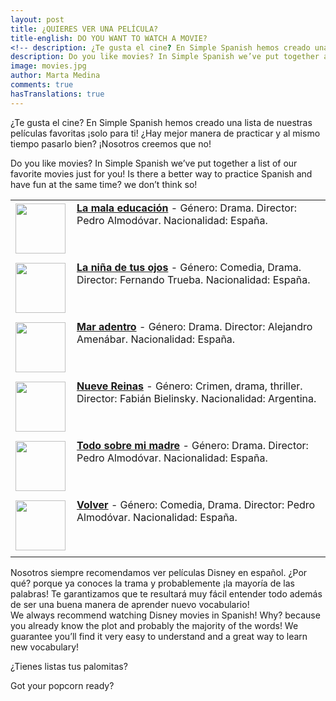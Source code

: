 ```yaml
---
layout: post
title: ¿QUIERES VER UNA PELÍCULA?
title-english: DO YOU WANT TO WATCH A MOVIE?
<!-- description: ¿Te gusta el cine? En Simple Spanish hemos creado una lista de nuestras películas favoritas ¡solo para ti! ¿Hay mejor manera de practicar y al mismo tiempo pasarlo bien? ¡Nosotros creemos que no! -->
description: Do you like movies? In Simple Spanish we’ve put together a list of our favorite movies just for you! Is there a better way to practice Spanish and have fun at the same time? we don’t think so!
image: movies.jpg
author: Marta Medina
comments: true
hasTranslations: true
---
```

<style type="text/css">
	img {
		padding-top: 3px;
	}
	td {
		vertical-align: top;
	}
	td:last-child {
		padding-left: 10px;
	}
	td:first-child {
		padding-bottom: 10px;
	}
</style>
¿Te gusta el cine? En Simple Spanish hemos creado una lista de nuestras películas favoritas ¡solo para ti! ¿Hay mejor manera de practicar y al mismo tiempo pasarlo bien? ¡Nosotros creemos que no!

<div class="translation-section collapse">
	<div class="well">
		Do you like movies? In Simple Spanish we’ve put together a list of our favorite movies just for you! Is there a better way to practice Spanish and have fun at the same time? we don’t think so!
	</div>
</div>



<table>
	<tr>
		<td>
			<a target="_blank" href="http://www.imdb.com/title/tt0275491/">
				<img height="80px" src="http://ia.media-imdb.com/images/M/MV5BMTIxMTc4NDQxOF5BMl5BanBnXkFtZTYwMjk3ODY3._V1_SX214_AL_.jpg"/>
			</a>
		</td>
		<td>
			<a target="_blank" href="http://www.imdb.com/title/tt0275491/"><strong>La mala educación</strong></a> - Género: Drama. Director: Pedro Almodóvar. Nacionalidad: España.
		</td>
	</tr>
	<tr>
		<td>
			<a target="_blank" href="http://www.imdb.com/title/tt0158030/">
				<img height="80px" src="http://ia.media-imdb.com/images/M/MV5BMTIzMzkwNTg5MF5BMl5BanBnXkFtZTcwMjA1NzEzMQ@@._V1_SX214_AL_.jpg"/>
			</a>
		</td>
		<td>
			<a target="_blank" href="http://www.imdb.com/title/tt0158030/"><strong>La niña de tus ojos</strong></a> - Género: Comedia, Drama. Director: Fernando Trueba. Nacionalidad: España.
		</td>
	</tr>
	<tr>
		<td>
			<a target="_blank" href="http://www.imdb.com/title/tt0369702/">
				<img height="80px" src="http://ia.media-imdb.com/images/M/MV5BMjE0NDk2NjgwMV5BMl5BanBnXkFtZTYwMTgyMzA3._V1_SY317_CR0,0,214,317_AL_.jpg"/>
			</a>
		</td>
		<td>
			<a target="_blank" href="http://www.imdb.com/title/tt0369702/"><strong>Mar adentro</strong></a> - Género: Drama. Director: Alejandro Amenábar. Nacionalidad: España.
		</td>
	</tr>
	<tr>
		<td>
			<a target="_blank" href="http://www.imdb.com/title/tt0247586/">
				<img height="80px" src="http://ia.media-imdb.com/images/M/MV5BMTI3NzczNjk4Nl5BMl5BanBnXkFtZTYwMzQ5Njk5._V1_SY317_CR3,0,214,317_AL_.jpg"/>
			</a>
		</td>
		<td>
			<a target="_blank" href="http://www.imdb.com/title/tt0247586/"><strong>Nueve Reinas</strong></a> - Género: Crimen, drama, thriller. Director: Fabián Bielinsky. Nacionalidad: Argentina.
		</td>
	</tr>
	<tr>
		<td>
			<a target="_blank" href="http://www.imdb.com/title/tt0185125/">
				<img height="80px" src="http://ia.media-imdb.com/images/M/MV5BMjE3OTg3MTk2NV5BMl5BanBnXkFtZTcwNzA4ODMyMQ@@._V1_SX214_AL_.jpg"/>
			</a>
		</td>
		<td>
			<a target="_blank" href="http://www.imdb.com/title/tt0185125/"><strong>Todo sobre mi madre</strong></a> - Género: Drama. Director: Pedro Almodóvar. Nacionalidad: España.
		</td>
	</tr>
	<tr>
		<td>
			<a target="_blank" href="http://www.imdb.com/title/tt0441909/">
				<img height="80px" src="http://ia.media-imdb.com/images/M/MV5BMjA0NTUxMjY1OV5BMl5BanBnXkFtZTcwNjI2OTMzMQ@@._V1_SY317_CR0,0,214,317_AL_.jpg"/>
			</a>
		</td>
		<td>
			<a target="_blank" href="http://www.imdb.com/title/tt0441909/"><strong>Volver</strong></a> - Género: Comedia, Drama. Director: Pedro Almodóvar. Nacionalidad: España.
		</td>
	</tr>
</table>
Nosotros siempre recomendamos ver películas Disney en español. ¿Por qué? porque ya conoces la trama y probablemente ¡la mayoría de las palabras! Te garantizamos que te resultará muy fácil entender todo además de ser una buena manera de aprender nuevo vocabulario!

<div class="translation-section collapse">
	<div class="well">
		We always recommend watching Disney movies in Spanish! Why? because you already know the plot and probably the majority of the words! We guarantee you’ll find it very easy to understand and a great way to learn new vocabulary!
	</div>
</div>


¿Tienes listas tus palomitas? 

<div class="translation-section collapse">
	<div class="well">
		Got your popcorn ready? 
	</div>
</div>